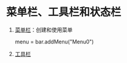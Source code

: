 # 菜单栏、工具栏和状态栏

1. [菜单栏](00-MenuBarDemo.py)：创建和使用菜单

    menu = bar.addMenu("Menu0")

2. [工具栏](01-ToolbarDemo.py)
